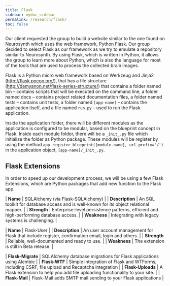```yaml
---
title: Flask
sidebar: mydoc_sidebar
permalink: /research/flask/
toc: false
---
```


Our client requested the group to build a website similar to the one found on Neurosynth which uses the web framework, Python Flask. Our group decided to select Flask as our framework as we try to emulate a repository similar to Neurosynth. By using Flask, which is written in Python, it allows the group to learn more about Python, which is also the language for most of the tools that are used to process the collected brain images.

Flask is a Python micro web framework based on Werkzeug and Jinja2 (<http://flask.pocoo.org/>), that has a file structure (<http://damyanon.net/flask-series-structure/>) that contains a folder named bin – contains scripts that will be executed on the command line, a folder named docs – contains project related documentation files, a folder named tests – contains unit tests, a folder named `[app-name]` – contains the application itself, and a file named `run.py` – used to run the Flask application.

Inside the application folder, there will be different modules as the application is configured to be modular, based on the blueprint concept in Flask. Inside each module folder, there will be a `_init_.py` file which initialize the folder as Python package. These modules will be register by using the method `app.register_blueprint([module-name], url_prefix='/')` in the application object, `[app-name]/_init_.py`.

## Flask Extensions

In order to speed up our development process, we will be using a few Flask Extensions, which are Python packages that add new function to the Flask app.

| __Name__       		| SQLAlchemy (via Flask-SQLAlchemy)	|
| __Description__ 	| An SQL toolkit for database access and is well-known for its object relational mapper.	|
| __Strength__    	| Enterprise-level persistence patterns, efficient and high-performing database access.	|
| __Weakness__    	| Integrating with legacy systems is challenging.	|

| __Name__       		| Flask-User	|
| __Description__ 	| An user account management for Flask that include register, confirmation email, login and others. 	|
| __Strength__    	| Reliable, well-documented and ready to use.	|
| __Weakness__    	| The extension is still in Beta release.	|

| __Flask-Migrate__	| SQLAlchemy database migrations for Flask applications using Alembic	|
| __Flask-WTF__ 	| Simple integration of Flask and WTForms, including CSRF, file upload and Recaptcha integration	|
| __Flask-Uploads__	| A Flask extension to help you add file uploading functionality to your site.	|
| __Flask-Mail__	| Flask-Mail adds SMTP mail sending to your Flask applications	|